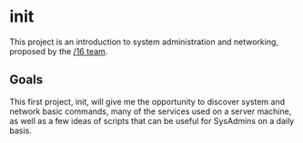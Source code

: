 # init
This project is an introduction to system administration and networking, proposed by the [/16 team](http://slash16.org/).

## Goals
This first project, init, will give me the opportunity to discover system and network basic commands, many of the services used on a server machine, as well as a few ideas of scripts that can be useful for SysAdmins on a daily basis.
